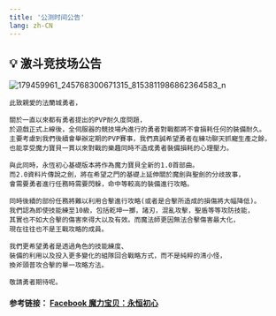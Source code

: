 ```yaml
---
title: '公测时间公告'
lang: zh-CN
---
```


<RouterBack />

## 💡 激斗竞技场公告

![179459961_245768300671315_8153811986862364583_n](https://user-images.githubusercontent.com/78347270/116804663-7f3cd980-ab5b-11eb-856a-ce5a3b904b77.jpg)


```
此致親愛的法蘭城勇者，

關於一直以來都有勇者提出的PVP耐久度問題，
於遊戲正式上線後，全伺服器的競技場內進行的勇者對戰都將不會損耗任何的裝備耐久。
主要考慮到我們後續會舉辦定期的PVP賽事，我們真誠希望勇者在練功聊天抓寵生產之餘，
也能享受魔力寶貝一貫以來對戰的樂趣同時不造成勇者裝備損耗的心理壓力。

與此同時，永恆初心基礎版本將作為魔力寶貝全新的1.0首部曲。
而2.0資料片傳說之劍，將在希望之門的基礎上延伸關於魔劍與聖劍的分歧故事，
會需要勇者進行任務時需要閃躲，命中等較高的裝備進行攻略。

同時後續的部份任務將難以利用合擊進行攻略(或者是合擊所造成的損傷將大幅降低)。
我們認為即使技能練至10級，包括乾坤一擲，諸刃，混亂攻擊，聖盾等等攻防技能，
其實也不如大合擊的傷害來得大以及有效。而魔法師更因無法合擊傷害最大化，
現在往往也不是王戰攻略的成員。

我們更希望勇者是透過角色的技能練度、
裝備的利用以及投入更多變化的組隊回合戰略方式，而不是純粹的清小怪，
換斧頭普攻合擊的單一攻略方法。

敬請勇者期待呢。
```

#### 参考链接： [Facebook 魔力宝贝：永恒初心](https://www.facebook.com/cg.originmood/posts/245769490671196)